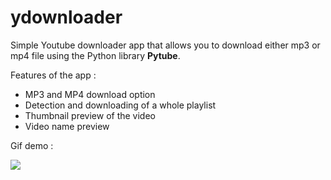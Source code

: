 # ydownloader
Simple Youtube downloader app that allows you to download either mp3 or mp4 file using the Python library **Pytube**.

Features of the app :
- MP3 and MP4 download option
- Detection and downloading of a whole playlist
- Thumbnail preview of the video
- Video name preview

Gif demo : 

![](https://media1.giphy.com/media/EK9A5pkAt7qbf42L6Y/giphy.gif)
